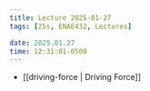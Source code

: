 ```yaml
---
title: Lecture 2025-01-27
tags: [25s, ENAE432, Lectures]

date: 2025.01.27
time: 12:31:01-0500
---
```


- [[driving-force | Driving Force]]
